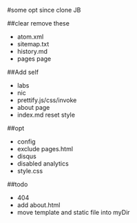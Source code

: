 #some opt since clone JB 

##clear remove these 
- atom.xml 
- sitemap.txt
- history.md
- pages page

##Add self 
- labs
- nic
- prettify.js/css/invoke
- about page
- index.md reset style

##opt
- config
- exclude pages.html
- disqus
- disabled analytics
- style.css

##todo
- 404
- add about.html
- move template and static file into myDir
